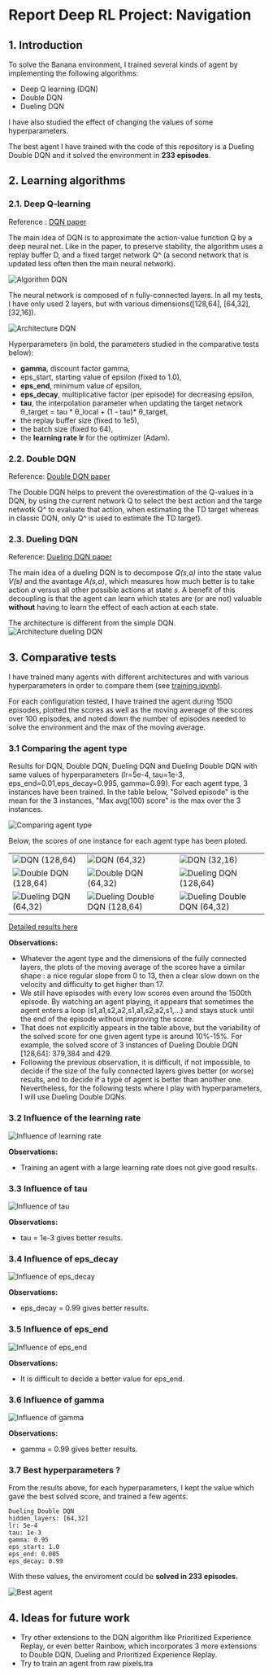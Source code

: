 # Report Deep RL Project: Navigation
## 1. Introduction
To solve the Banana environment, I trained several kinds of agent by implementing the following algorithms:
* Deep Q learning (DQN)
* Double DQN
* Dueling DQN

I have also studied the effect of changing the values of some hyperparameters.

The best agent I have trained with the code of this repository is a Dueling Double DQN and it solved the environment in **233 episodes**. 


## 2. Learning algorithms
### 2.1. Deep Q-learning
Reference : [DQN paper](https://storage.googleapis.com/deepmind-media/dqn/DQNNaturePaper.pdf)


The main idea of DQN is to approximate the action-value function Q by a deep neural net.
Like in the paper, to preserve stability, the algorithm uses a replay buffer D, and a fixed target network Q^ (a second network that is updated less often then the main neural network).

![Algorithm DQN](img/dqn_algo.png)

The neural network is composed of n fully-connected layers. In all my tests, I have only used 2 layers, but with various dimensions([128,64], [64,32], [32,16]).

![Architecture DQN](img/archi_DQN.JPG)

Hyperparameters (in bold, the parameters studied in the comparative tests below): 
* **gamma**, discount factor gamma,
* eps_start, starting value of epsilon (fixed to 1.0),
* **eps_end**, minimum value of epsilon,
* **eps_decay**, multiplicative factor (per episode) for decreasing epsilon,
* **tau**, the interpolation parameter when updating the target network  θ_target = tau * θ_local + (1 - tau)* θ_target,
* the replay buffer size (fixed to 1e5),
* the batch size (fixed to 64),
* the **learning rate lr** for the optimizer (Adam).

### 2.2. Double DQN
Reference: [Double DQN paper](https://arxiv.org/abs/1509.06461)

The Double DQN helps to prevent the overestimation of the Q-values in a DQN, by using the current network Q to select the best action and the targe netwotk Q^ to evaluate that action, when estimating the TD target whereas in classic DQN, only Q^ is used to estimate the TD target).

### 2.3. Dueling DQN
Reference: [Dueling DQN paper](https://arxiv.org/abs/1511.06581)

The main idea of a dueling DQN is to decompose *Q(s,a)* into the state value *V(s)* and the avantage *A(s,a)*, which measures how much better is to take action *a* versus all other possible actions at state *s*. A benefit of this decoupling is that the agent can learn which states are (or are not) valuable **without** having to learn the effect of each action at each state.

The architecture is different from the simple DQN.
![Architecture dueling DQN](img/archi_duelingDQN.JPG)

## 3. Comparative tests

I have trained many agents with different architectures and with various hyperparameters in order to compare them (see [training.ipynb](training.ipynb)). 

For each configuration tested, I have trained the agent during 1500 episodes, plotted the scores as well as the moving average of the scores over 100 episodes, and noted down the number of episodes needed to solve the environment and the max of the moving average. 

### 3.1 Comparing the agent type

Results for DQN, Double DQN, Dueling DQN and Dueling Double DQN with same values of hyperparameters (lr=5e-4, tau=1e-3, eps_end=0.01,eps_decay=0.995, gamma=0.99). For each agent type, 3 instances have been trained. In the table below, "Solved episode" is the mean for the 3 instances, "Max avg(100) score" is the max over the 3 instances.

![Comparing agent type](img/agent_type.png)

Below, the scores of one instance for each agent type has been ploted.

||||
|---|---|---|
|![DQN (128,64)](img/scores_A1.png)|![DQN (64,32)](img/scores_A2.png)|![DQN (32,16)](img/scores_A3.png)|
|![Double DQN (128,64)](img/scores_B1.png)|![Double DQN (64,32)](img/scores_B2.png)|![Dueling DQN (128,64)](img/scores_B3.png)|
|![Dueling DQN (64,32)](img/scores_C1.png)|![Dueling Double DQN (128,64)](img/scores_C2.png)|![Dueling Double DQN (64,32)](img/scores_C3.png)|

[Detailed results here](training.ipynb#training)

**Observations:**
- Whatever the agent type and the dimensions of the fully connected layers, the plots of the moving average of the scores have a similar shape : a nice regular slope from 0 to 13, then a clear slow down on the velocity and difficulty to get higher than 17.
- We still have episodes with every low scores even around the 1500th episode. By watching an agent playing, it appears that sometimes the agent enters a loop (s1,a1,s2,a2,s1,a1,s2,a2,s1,...) and stays stuck until the end of the episode without improving the score.
- That does not explicitly appears in the table above, but the variability of the solved score for one given agent type is around 10%-15%. For example, the solved score of 3 instances of Dueling Double DQN [128,64]: 379,384 and 429.
- Following the previous observation, it is difficult, if not impossible, to decide if the size of the fully connected layers gives better (or worse) results, and to decide if a type of agent is better than another one.
Nevertheless, for the following tests where I play with hyperparameters, I will use Dueling Double DQNs.

### 3.2 Influence of the learning rate

![Influence of learning rate](img/lr.png)


**Observations:**
- Training an agent with a large learning rate does not give good results.

### 3.3 Influence of tau

![Influence of tau](img/tau.png)


**Observations:**
- tau = 1e-3 gives better results.

### 3.4 Influence of eps_decay

![Influence of eps_decay](img/eps_decay.png)


**Observations:**
- eps_decay = 0.99 gives better results.

### 3.5 Influence of eps_end

![Influence of eps_end](img/eps_end.png)


**Observations:**
- It is difficult to decide a better value for eps_end.

### 3.6 Influence of gamma

![Influence of gamma](img/gamma.png)


**Observations:**
- gamma = 0.99 gives better results.

### 3.7 Best hyperparameters ?
From the results above, for each hyperparameters, I kept the value which gave the best solved score, and trained a few agents.
```
Dueling Double DQN
hidden_layers: [64,32] 
lr: 5e-4
tau: 1e-3
gamma: 0.95
eps_start: 1.0 
eps_end: 0.005 
eps_decay: 0.99
```
With these values, the enviroment could be **solved in 233 episodes.**

![Best agent](img/best_agent.png)

## 4. Ideas for future work
- Try other extensions to the DQN algorithm like Prioritized Experience Replay, or even better Rainbow, which incorporates 3 more extensions to Double DQN, Dueling and Prioritized Experience Replay.
- Try to train an agent from raw pixels.tra